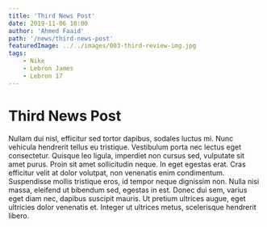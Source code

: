 ```yaml
---
title: 'Third News Post'
date: 2019-11-06 10:00
author: 'Ahmed Faaid'
path: '/news/third-news-post'
featuredImage: ../../images/003-third-review-img.jpg
tags:
    - Nike
    - Lebron James
    - Lebron 17
---
```


# Third News Post

Nullam dui nisl, efficitur sed tortor dapibus, sodales luctus mi. Nunc vehicula hendrerit tellus eu tristique. Vestibulum porta nec lectus eget consectetur. Quisque leo ligula, imperdiet non cursus sed, vulputate sit amet purus. Proin sit amet sollicitudin neque. In eget egestas erat. Cras efficitur velit at dolor volutpat, non venenatis enim condimentum. Suspendisse mollis tristique eros, id tempor neque dignissim non. Nulla nisi massa, eleifend ut bibendum sed, egestas in est. Donec dui sem, varius eget diam nec, dapibus suscipit mauris. Ut pretium ultrices augue, eget ultricies dolor venenatis et. Integer ut ultrices metus, scelerisque hendrerit libero.
